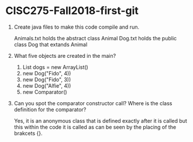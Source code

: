 # CISC275-Fall2018-first-git
1. Create java files to make this code compile and run.

	Animals.txt holds the abstract class Animal
	Dog.txt holds the public class Dog that extands Animal

2. What five objects are created in the main?

	1.	List<Dog> dogs = new ArrayList<Dog>()  
	2.	new Dog("Fido", 4))				 
	3.	new Dog("Fido", 3))
	4.	new Dog("Alfie", 4))
	5.	new Comparator<Animal>()

3. Can you spot the comparator constructor call? Where is the class definition for the comparator?

	Yes, it is an anonymous class that is defined exactly 	after it is called but this within the code it is called 	as can be seen by the placing of the brakcets {}.
